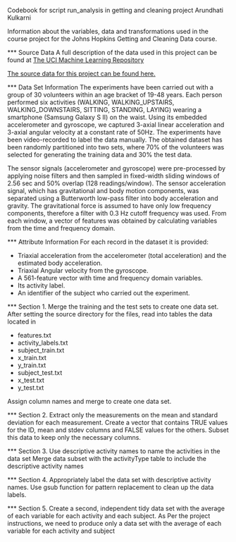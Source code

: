 
Codebook for script run_analysis in getting and cleaning project
 Arundhati Kulkarni 
 
 Information about the variables, data and transformations used in the course project for the Johns Hopkins Getting and Cleaning Data course.

 *** Source Data
A full description of the data used in this project can be found at [The UCI Machine Learning Repository](http://archive.ics.uci.edu/ml/datasets/Human+Activity+Recognition+Using+Smartphones)

[The source data for this project can be found here.](https://d396qusza40orc.cloudfront.net/getdata%2Fprojectfiles%2FUCI%20HAR%20Dataset.zip)

 *** Data Set Information
The experiments have been carried out with a group of 30 volunteers within an age bracket of 19-48 years. Each person performed six activities
 (WALKING, WALKING_UPSTAIRS, WALKING_DOWNSTAIRS, SITTING, STANDING, LAYING) wearing a smartphone (Samsung Galaxy S II) on the waist. 
 Using its embedded accelerometer and gyroscope, we captured 3-axial linear acceleration and 3-axial angular velocity at a constant rate of 50Hz.
 The experiments have been video-recorded to label the data manually. The obtained dataset has been randomly partitioned into two sets, where 70% 
 of the volunteers was selected for generating the training data and 30% the test data. 

The sensor signals (accelerometer and gyroscope) were pre-processed by applying noise filters and then sampled in fixed-width sliding windows of 2.56 sec
 and 50% overlap (128 readings/window). The sensor acceleration signal, which has gravitational and body motion components, was separated using
 a Butterworth low-pass filter into body acceleration and gravity. The gravitational force is assumed to have only low frequency components, 
 therefore a filter with 0.3 Hz cutoff frequency was used. From each window, a vector of features was obtained by calculating variables from 
 the time and frequency domain.

 *** Attribute Information
For each record in the dataset it is provided: 
- Triaxial acceleration from the accelerometer (total acceleration) and the estimated body acceleration. 
- Triaxial Angular velocity from the gyroscope. 
- A 561-feature vector with time and frequency domain variables. 
- Its activity label. 
- An identifier of the subject who carried out the experiment.

 *** Section 1. Merge the training and the test sets to create one data set.
After setting the source directory for the files, read into tables the data located in
- features.txt
- activity_labels.txt
- subject_train.txt
- x_train.txt
- y_train.txt
- subject_test.txt
- x_test.txt
- y_test.txt

Assign column names and merge to create one data set.

 *** Section 2. Extract only the measurements on the mean and standard deviation for each measurement. 
Create a vector that contains TRUE values for the ID, mean and stdev columns and FALSE values for the others.
Subset this data to keep only the necessary columns.

 *** Section 3. Use descriptive activity names to name the activities in the data set
Merge data subset with the activityType table to include the descriptive activity names

 *** Section 4. Appropriately label the data set with descriptive activity names.
Use gsub function for pattern replacement to clean up the data labels.

 *** Section 5. Create a second, independent tidy data set with the average of each variable for each activity and each subject. 
	As Per the project instructions, we need to produce only a data set with the average of each variable for each activity and subject